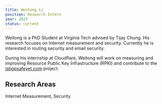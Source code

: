 ```yaml
---
title: Weitong Li
position: Research Intern
year: 2023
status: current
---
```


Weitong is a PhD Student at Virginia Tech advised by Tijay Chung. His research focuses on Internet measurement and security. Currently he is interested in routing security and email security.

During his internship at Cloudflare, Weitong will work on measuring and improving Resource Public Key Infrastructure (RPKI) and contribute to the [isbgpsafeyet.com](https://isbgpsafeyet.com/) project.

## Research Areas

Internet Measurement, Security
